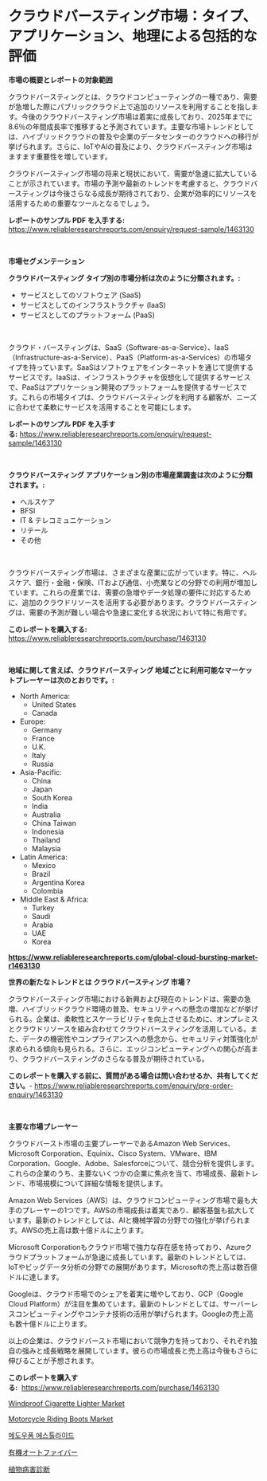 <p><h1>クラウドバースティング市場：タイプ、アプリケーション、地理による包括的な評価</h1></p><p><strong>市場の概要とレポートの対象範囲</strong></p>
<p><p>クラウドバースティングとは、クラウドコンピューティングの一種であり、需要が急増した際にパブリッククラウド上で追加のリソースを利用することを指します。今後のクラウドバースティング市場は着実に成長しており、2025年までに8.6％の年間成長率で推移すると予測されています。主要な市場トレンドとしては、ハイブリッドクラウドの普及や企業のデータセンターのクラウドへの移行が挙げられます。さらに、IoTやAIの普及により、クラウドバースティング市場はますます重要性を増しています。</p><p>クラウドバースティング市場の将来と現状において、需要が急速に拡大していることが示されています。市場の予測や最新のトレンドを考慮すると、クラウドバースティングは今後さらなる成長が期待されており、企業が効率的にリソースを活用するための重要なツールとなるでしょう。</p></p>
<p><strong>レポートのサンプル PDF を入手する:</strong> <a href="https://www.reliableresearchreports.com/enquiry/request-sample/1463130">https://www.reliableresearchreports.com/enquiry/request-sample/1463130</a></p>
<p>&nbsp;</p>
<p><strong>市場セグメンテーション</strong></p>
<p><strong>クラウドバースティング タイプ別の市場分析は次のように分類されます。:</strong></p>
<p><ul><li>サービスとしてのソフトウェア (SaaS)</li><li>サービスとしてのインフラストラクチャ (IaaS)</li><li>サービスとしてのプラットフォーム (PaaS)</li></ul></p>
<p>&nbsp;</p>
<p><p>クラウド・バースティングは、SaaS（Software-as-a-Service）、IaaS（Infrastructure-as-a-Service）、PaaS（Platform-as-a-Services）の市場タイプを持っています。SaaSはソフトウェアをインターネットを通じて提供するサービスです。IaaSは、インフラストラクチャを仮想化して提供するサービスで、PaaSはアプリケーション開発のプラットフォームを提供するサービスです。これらの市場タイプは、クラウドバースティングを利用する顧客が、ニーズに合わせて柔軟にサービスを活用することを可能にします。</p></p>
<p><strong>レポートのサンプル PDF を入手する:</strong>&nbsp;<a href="https://www.reliableresearchreports.com/enquiry/request-sample/1463130">https://www.reliableresearchreports.com/enquiry/request-sample/1463130</a></p>
<p>&nbsp;</p>
<p><strong> クラウドバースティング アプリケーション別の市場産業調査は次のように分類されます。:</strong></p>
<p><ul><li>ヘルスケア</li><li>BFSI</li><li>IT & テレコミュニケーション</li><li>リテール</li><li>その他</li></ul></p>
<p>&nbsp;</p>
<p><p>クラウドバースティング市場は、さまざまな産業に広がっています。特に、ヘルスケア、銀行・金融・保険、ITおよび通信、小売業などの分野での利用が増加しています。これらの産業では、需要の急増やデータ処理の要件に対応するために、追加のクラウドリソースを活用する必要があります。クラウドバースティングは、需要の予測が難しい場合や急速に変化する状況において特に有用です。</p></p>
<p><strong>このレポートを購入する:</strong>&nbsp; <a href="https://www.reliableresearchreports.com/purchase/1463130">https://www.reliableresearchreports.com/purchase/1463130</a></p>
<p>&nbsp;</p>
<p><strong>地域に関して言えば、クラウドバースティング 地域ごとに利用可能なマーケットプレーヤーは次のとおりです。:</strong></p>
<p><ul>
    <li>
        North America:
        <ul>
            <li>United States</li>
            <li>Canada</li>
        </ul>
    </li>
    <li>
        Europe:
        <ul>
            <li>Germany</li>
            <li>France</li>
            <li>U.K.</li>
            <li>Italy</li>
            <li>Russia</li>
        </ul>
    </li>
    <li>
        Asia-Pacific:
        <ul>
            <li>China</li>
            <li>Japan</li>
            <li>South Korea</li>
            <li>India</li>
            <li>Australia</li>
            <li>China Taiwan</li>
            <li>Indonesia</li>
            <li>Thailand</li>
            <li>Malaysia</li>
        </ul>
    </li>
    <li>
        Latin America:
        <ul>
            <li>Mexico</li>
            <li>Brazil</li>
            <li>Argentina Korea</li>
            <li>Colombia</li>
        </ul>
    </li>
    <li>
        Middle East & Africa:
        <ul>
            <li>Turkey</li>
            <li>Saudi</li>
            <li>Arabia</li>
            <li>UAE</li>
            <li>Korea</li>
        </ul>
    </li>
    </ul></p>
<p><strong><a href="https://www.reliableresearchreports.com/global-cloud-bursting-market-r1463130">https://www.reliableresearchreports.com/global-cloud-bursting-market-r1463130</a></strong>&nbsp;</p>
<p><strong>世界の新たなトレンドとは クラウドバースティング 市場？</strong></p>
<p><p>クラウドバースティング市場における新興および現在のトレンドは、需要の急増、ハイブリッドクラウド環境の普及、セキュリティへの懸念の増加などが挙げられる。企業は、柔軟性とスケーラビリティを向上させるために、オンプレミスとクラウドリソースを組み合わせてクラウドバースティングを活用している。また、データの機密性やコンプライアンスへの懸念から、セキュリティ対策強化が求められる傾向も見られる。さらに、エッジコンピューティングへの関心が高まり、クラウドバースティングのさらなる普及が期待されている。</p></p>
<p><strong>このレポートを購入する前に、質問がある場合は問い合わせるか、共有してください。</strong>- <a href="https://www.reliableresearchreports.com/enquiry/pre-order-enquiry/1463130">https://www.reliableresearchreports.com/enquiry/pre-order-enquiry/1463130</a></p>
<p>&nbsp;</p>
<p><strong>主要な市場プレーヤー</strong></p>
<p><p>クラウドバースト市場の主要プレーヤーであるAmazon Web Services、Microsoft Corporation、Equinix、Cisco System、VMware、IBM Corporation、Google、Adobe、Salesforceについて、競合分析を提供します。これらの企業のうち、主要ないくつかの企業に焦点を当て、市場成長、最新トレンド、市場規模について詳細な情報を提供します。</p><p>Amazon Web Services（AWS）は、クラウドコンピューティング市場で最も大手のプレーヤーの1つです。AWSの市場成長は着実であり、顧客基盤も拡大しています。最新のトレンドとしては、AIと機械学習の分野での強化が挙げられます。AWSの売上高は数十億ドルに上ります。</p><p>Microsoft Corporationもクラウド市場で強力な存在感を持っており、Azureクラウドプラットフォームが急速に成長しています。最新のトレンドとしては、IoTやビッグデータ分析の分野での展開があります。Microsoftの売上高は数百億ドルに達します。</p><p>Googleは、クラウド市場でのシェアを着実に増やしており、GCP（Google Cloud Platform）が注目を集めています。最新のトレンドとしては、サーバーレスコンピューティングやコンテナ技術の活用が挙げられます。Googleの売上高も数十億ドルに上ります。</p><p>以上の企業は、クラウドバースト市場において競争力を持っており、それぞれ独自の強みと成長戦略を展開しています。彼らの市場成長と売上高は今後もさらに伸びることが予想されます。</p></p>
<p><strong>このレポートを購入する:</strong>&nbsp;&nbsp;<a href="https://www.reliableresearchreports.com/purchase/1463130">https://www.reliableresearchreports.com/purchase/1463130</a></p>
<p><p><a href="https://www.linkedin.com/pulse/windproof-cigarette-lighter-market-furnishes-information-ptoaf?trackingId=NUVT67CtdQpzZWaP8jmfzQ%3D%3D">Windproof Cigarette Lighter Market</a></p><p><a href="https://www.linkedin.com/pulse/motorcycle-riding-boots-market-size-reveals-best-marketing-channels-a2dyf?trackingId=AvP1K1VWYSTRKt0a6BZ%2BzQ%3D%3D">Motorcycle Riding Boots Market</a></p><p><a href="https://github.com/iansanftyord09878/Market-Research-Report-List-1/blob/main/391450828225.md">메도우폼 에스톨라이드</a></p><p><a href="https://github.com/LeanneBruen2023/Market-Research-Report-List-1/blob/main/892429130837.md">有機オートファイバー</a></p><p><a href="https://github.com/cnnriuez22368/Market-Research-Report-List-1/blob/main/725443530836.md">植物病害診断</a></p></p>